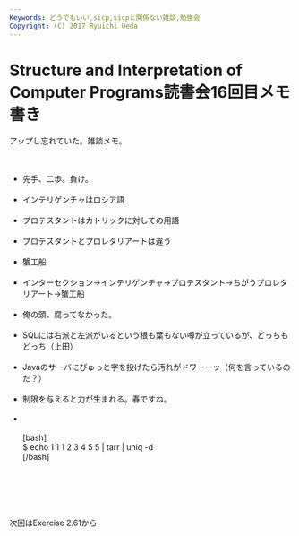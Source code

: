 ```yaml
---
Keywords: どうでもいい,sicp,sicpと関係ない雑談,勉強会
Copyright: (C) 2017 Ryuichi Ueda
---
```


# Structure and Interpretation of Computer Programs読書会16回目メモ書き
アップし忘れていた。雑談メモ。<br />
<br />
<ul><br />
<li>先手、二歩。負け。</li><br />
<li>インテリゲンチャはロシア語</li><br />
<li>プロテスタントはカトリックに対しての用語</li><br />
<li>プロテスタントとプロレタリアートは違う</li><br />
<li>蟹工船</li><br />
<li>インターセクション→インテリゲンチャ→プロテスタント→ちがうプロレタリアート→蟹工船</li><br />
<li>俺の頭、腐ってなかった。</li><br />
<li>SQLには右派と左派がいるという根も葉もない噂が立っているが、どっちもどっち（上田）</li><br />
<li>Javaのサーバにぴゅっと字を投げたら汚れがドワーーッ（何を言っているのだ？）</li><br />
<li>制限を与えると力が生まれる。春ですね。</li><br />
<li><br />
<br />
[bash]<br />
$ echo 1 1 1 2 3 4 5 5 | tarr | uniq -d<br />
[/bash]<br />
<br />
</li><br />
<br />
</ul><br />
<br />
次回はExercise 2.61から

